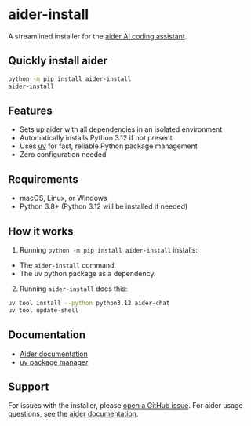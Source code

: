 # aider-install

A streamlined installer for the [aider AI coding assistant](https://aider.chat).

## Quickly install aider

```bash
python -m pip install aider-install
aider-install
```

## Features

- Sets up aider with all dependencies in an isolated environment
- Automatically installs Python 3.12 if not present
- Uses [uv](https://docs.astral.sh/uv/) for fast, reliable Python package management
- Zero configuration needed

## Requirements

- macOS, Linux, or Windows
- Python 3.8+ (Python 3.12 will be installed if needed)

## How it works

1. Running `python -m pip install aider-install` installs:
  - The `aider-install` command.
  - The uv python package as a dependency.
2. Running `aider-install` does this:

```bash
uv tool install --python python3.12 aider-chat
uv tool update-shell
```

## Documentation

- [Aider documentation](https://aider.chat)
- [uv package manager](https://docs.astral.sh/uv/)

## Support

For issues with the installer, please [open a GitHub issue](https://github.com/Aider-AI/aider/issues).
For aider usage questions, see the [aider documentation](https://aider.chat).
